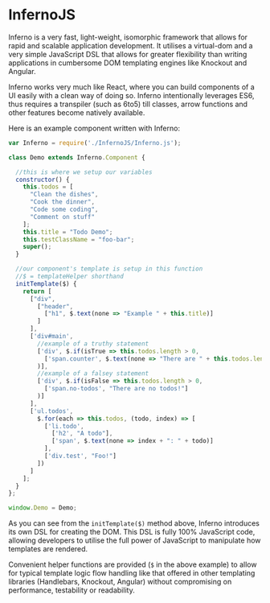 # InfernoJS

Inferno is a very fast, light-weight, isomorphic framework that allows for rapid
and scalable application development. It utilises a virtual-dom and a very simple
JavaScript DSL that allows for greater flexibility than writing applications in
cumbersome DOM templating engines like Knockout and Angular.

Inferno works very much like React, where you can build components of a UI easily
with a clean way of doing so. Inferno intentionally leverages ES6, thus requires
a transpiler (such as 6to5) till classes, arrow functions and other features become
natively available.

Here is an example component written with Inferno:


```javascript
var Inferno = require('./InfernoJS/Inferno.js');

class Demo extends Inferno.Component {

  //this is where we setup our variables
  constructor() {
    this.todos = [
      "Clean the dishes",
      "Cook the dinner",
      "Code some coding",
      "Comment on stuff"
    ];
    this.title = "Todo Demo";
    this.testClassName = "foo-bar";
    super();
  }

  //our component's template is setup in this function
  //$ = templateHelper shorthand
  initTemplate($) {
    return [
      ["div",
        ["header",
          ["h1", $.text(none => "Example " + this.title)]
        ]
      ],
      ['div#main',
        //example of a truthy statement
        ['div', $.if(isTrue => this.todos.length > 0,
          ['span.counter', $.text(none => "There are " + this.todos.length + " todos!")]
        )],
        //example of a falsey statement
        ['div', $.if(isFalse => this.todos.length > 0,
          ['span.no-todos', "There are no todos!"]
        )]
      ],
      ['ul.todos',
        $.for(each => this.todos, (todo, index) => [
          ['li.todo',
            ['h2', "A todo"],
            ['span', $.text(none => index + ": " + todo)]
          ],
          ['div.test', "Foo!"]
        ])
      ]
    ];
  }
};

window.Demo = Demo;
```

As you can see from the `initTemplate($)` method above, Inferno introduces its own
DSL for creating the DOM. This DSL is fully 100% JavaScript code, allowing developers
to utilise the full power of JavaScript to manipulate how templates are rendered.

Convenient helper functions are provided (`$` in the above example) to allow for
typical template logic flow handling like that offered in other templating libraries
(Handlebars, Knockout, Angular) without compromising on performance, testability or
readability.
